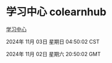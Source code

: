 # 学习中心 colearnhub
[学习中心](http://219.139.197.74:56308/colearnhub/)

2024年 11月 03日 星期日 04:50:02 CST

2024年 11月 02日 星期六 20:50:02 GMT
